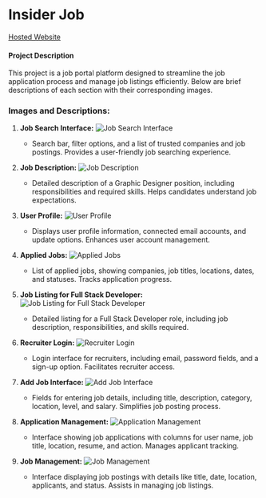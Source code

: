 # Insider Job



[Hosted Website](https://job-portal-client-204ague5o-keerthan-ghodiwals-projects.vercel.app/)

#### Project Description
This project is a job portal platform designed to streamline the job application process and manage job listings efficiently. Below are brief descriptions of each section with their corresponding images.

### Images and Descriptions:

1. **Job Search Interface:**
   ![Job Search Interface]()
   - Search bar, filter options, and a list of trusted companies and job postings. Provides a user-friendly job searching experience.

2. **Job Description:**
   ![Job Description](URL_to_image_2)
   - Detailed description of a Graphic Designer position, including responsibilities and required skills. Helps candidates understand job expectations.

3. **User Profile:**
   ![User Profile](URL_to_image_3)
   - Displays user profile information, connected email accounts, and update options. Enhances user account management.

4. **Applied Jobs:**
   ![Applied Jobs](URL_to_image_4)
   - List of applied jobs, showing companies, job titles, locations, dates, and statuses. Tracks application progress.

5. **Job Listing for Full Stack Developer:**
   ![Job Listing for Full Stack Developer](URL_to_image_5)
   - Detailed listing for a Full Stack Developer role, including job description, responsibilities, and skills required.

6. **Recruiter Login:**
   ![Recruiter Login](URL_to_image_6)
   - Login interface for recruiters, including email, password fields, and a sign-up option. Facilitates recruiter access.

7. **Add Job Interface:**
   ![Add Job Interface](URL_to_image_7)
   - Fields for entering job details, including title, description, category, location, level, and salary. Simplifies job posting process.

8. **Application Management:**
   ![Application Management](URL_to_image_8)
   - Interface showing job applications with columns for user name, job title, location, resume, and action. Manages applicant tracking.

9. **Job Management:**
   ![Job Management](URL_to_image_9)
   - Interface displaying job postings with details like title, date, location, applicants, and status. Assists in managing job listings.
